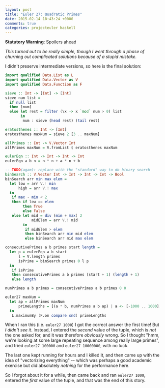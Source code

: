 ```yaml
---
layout: post
title: "Euler 27: Quadratic Primes"
date: 2015-02-14 18:43:24 +0000
comments: true
categories: projecteuler haskell
---
```


**Statutory Warning**: Spoilers ahead

_This turned out to be really simple, though I went through a phase of churning out complicated solutions because of a stupid mistake._

I didn't preserve intermediate versions, so here is the final solution:

```haskell
import qualified Data.List as L
import qualified Data.Vector as V
import qualified Data.Function as F

sieve :: Int -> [Int] -> [Int]
sieve num list =
  if null list
  then [num]
  else let rest = filter (\x -> x `mod` num > 0) list
       in
        num : sieve (head rest) (tail rest)

eratosthenes :: Int -> [Int]
eratosthenes maxNum = sieve 2 [3 .. maxNum]

allPrimes :: Int -> V.Vector Int
allPrimes maxNum = V.fromList $ eratosthenes maxNum

eulerEqn :: Int -> Int -> Int -> Int
eulerEqn a b n = n * n + a * n + b

-- TODO(agam): replace with the "standard" way to do binary search
binSearch :: V.Vector Int -> Int -> Int -> Int -> Bool
binSearch arr min max elem =
  let low = arr V.! min
      high = arr V.! max
  in
   if max - min < 2
   then if low == elem
        then True
        else False
   else let mid = div (min + max) 2
            midElem = arr V.! mid
        in
         if midElem > elem
         then binSearch arr min mid elem
         else binSearch arr mid max elem

consecutivePrimes a b primes start length =
  let p = eulerEqn a b start
      l = V.length primes
      isPrime = binSearch primes 0 l p
  in
   if isPrime
   then consecutivePrimes a b primes (start + 1) (length + 1)
   else length

numPrimes a b primes = consecutivePrimes a b primes 0 0

euler27 maxNum =
  let ap = allPrimes maxNum
      primeLengths = [(a * b, numPrimes a b ap) | a <- [-1000 .. 1000], b <- [-1000 .. 1000]]
  in
   L.maximumBy (F.on compare snd) primeLengths
```

When I ran this (i.e. `euler27 1000`) I got the correct answer the first time! But _I didn't see it_. Instead, I entered the _second_ value of the tuple, which is _not_ the one asked for, and it was therefore _obviously_ wrong. So I thought "hmm, we're looking at some large repeating sequence among really large primes", and tried `euler27 100000` and `euler27 10000000`, with no luck.

The last one kept running for hours and I killed it, and then came up with the idea of "vectorizing everything" -- which was perhaps a good academic exercise but did absolutely _nothing_ for the performance here.

So I forgot about it for a while, then came back and ran `euler27 1000`, entered the _first_ value of the tuple, and that was the end of this story.
